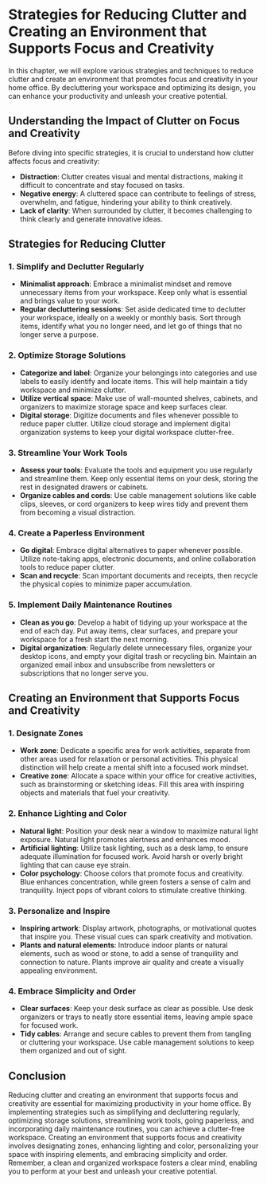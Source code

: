 Strategies for Reducing Clutter and Creating an Environment that Supports Focus and Creativity
=======================================================================================================

In this chapter, we will explore various strategies and techniques to reduce clutter and create an environment that promotes focus and creativity in your home office. By decluttering your workspace and optimizing its design, you can enhance your productivity and unleash your creative potential.

**Understanding the Impact of Clutter on Focus and Creativity**
---------------------------------------------------------------

Before diving into specific strategies, it is crucial to understand how clutter affects focus and creativity:

* **Distraction**: Clutter creates visual and mental distractions, making it difficult to concentrate and stay focused on tasks.
* **Negative energy**: A cluttered space can contribute to feelings of stress, overwhelm, and fatigue, hindering your ability to think creatively.
* **Lack of clarity**: When surrounded by clutter, it becomes challenging to think clearly and generate innovative ideas.

**Strategies for Reducing Clutter**
-----------------------------------

### **1. Simplify and Declutter Regularly**

* **Minimalist approach**: Embrace a minimalist mindset and remove unnecessary items from your workspace. Keep only what is essential and brings value to your work.
* **Regular decluttering sessions**: Set aside dedicated time to declutter your workspace, ideally on a weekly or monthly basis. Sort through items, identify what you no longer need, and let go of things that no longer serve a purpose.

### **2. Optimize Storage Solutions**

* **Categorize and label**: Organize your belongings into categories and use labels to easily identify and locate items. This will help maintain a tidy workspace and minimize clutter.
* **Utilize vertical space**: Make use of wall-mounted shelves, cabinets, and organizers to maximize storage space and keep surfaces clear.
* **Digital storage**: Digitize documents and files whenever possible to reduce paper clutter. Utilize cloud storage and implement digital organization systems to keep your digital workspace clutter-free.

### **3. Streamline Your Work Tools**

* **Assess your tools**: Evaluate the tools and equipment you use regularly and streamline them. Keep only essential items on your desk, storing the rest in designated drawers or cabinets.
* **Organize cables and cords**: Use cable management solutions like cable clips, sleeves, or cord organizers to keep wires tidy and prevent them from becoming a visual distraction.

### **4. Create a Paperless Environment**

* **Go digital**: Embrace digital alternatives to paper whenever possible. Utilize note-taking apps, electronic documents, and online collaboration tools to reduce paper clutter.
* **Scan and recycle**: Scan important documents and receipts, then recycle the physical copies to minimize paper accumulation.

### **5. Implement Daily Maintenance Routines**

* **Clean as you go**: Develop a habit of tidying up your workspace at the end of each day. Put away items, clear surfaces, and prepare your workspace for a fresh start the next morning.
* **Digital organization**: Regularly delete unnecessary files, organize your desktop icons, and empty your digital trash or recycling bin. Maintain an organized email inbox and unsubscribe from newsletters or subscriptions that no longer serve you.

**Creating an Environment that Supports Focus and Creativity**
--------------------------------------------------------------

### **1. Designate Zones**

* **Work zone**: Dedicate a specific area for work activities, separate from other areas used for relaxation or personal activities. This physical distinction will help create a mental shift into a focused work mindset.
* **Creative zone**: Allocate a space within your office for creative activities, such as brainstorming or sketching ideas. Fill this area with inspiring objects and materials that fuel your creativity.

### **2. Enhance Lighting and Color**

* **Natural light**: Position your desk near a window to maximize natural light exposure. Natural light promotes alertness and enhances mood.
* **Artificial lighting**: Utilize task lighting, such as a desk lamp, to ensure adequate illumination for focused work. Avoid harsh or overly bright lighting that can cause eye strain.
* **Color psychology**: Choose colors that promote focus and creativity. Blue enhances concentration, while green fosters a sense of calm and tranquility. Inject pops of vibrant colors to stimulate creative thinking.

### **3. Personalize and Inspire**

* **Inspiring artwork**: Display artwork, photographs, or motivational quotes that inspire you. These visual cues can spark creativity and motivation.
* **Plants and natural elements**: Introduce indoor plants or natural elements, such as wood or stone, to add a sense of tranquility and connection to nature. Plants improve air quality and create a visually appealing environment.

### **4. Embrace Simplicity and Order**

* **Clear surfaces**: Keep your desk surface as clear as possible. Use desk organizers or trays to neatly store essential items, leaving ample space for focused work.
* **Tidy cables**: Arrange and secure cables to prevent them from tangling or cluttering your workspace. Use cable management solutions to keep them organized and out of sight.

**Conclusion**
--------------

Reducing clutter and creating an environment that supports focus and creativity are essential for maximizing productivity in your home office. By implementing strategies such as simplifying and decluttering regularly, optimizing storage solutions, streamlining work tools, going paperless, and incorporating daily maintenance routines, you can achieve a clutter-free workspace. Creating an environment that supports focus and creativity involves designating zones, enhancing lighting and color, personalizing your space with inspiring elements, and embracing simplicity and order. Remember, a clean and organized workspace fosters a clear mind, enabling you to perform at your best and unleash your creative potential.
